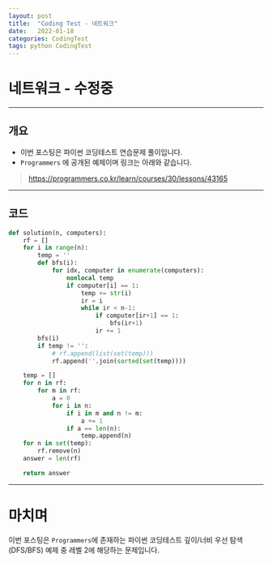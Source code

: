 ```yaml
---
layout: post
title:  "Coding Test - 네트워크"
date:   2022-01-18
categories: CodingTest
tags: python CodingTest
---
```

# 네트워크 - 수정중
---

## 개요

* 이번 포스팅은 파이썬 코딩테스트 연습문제 풀이입니다.
* `Programmers` 에 공개된 예제이며 링크는 아래와 같습니다.

> <https://programmers.co.kr/learn/courses/30/lessons/43165>
    
---
    
## 코드

```python
def solution(n, computers):
    rf = []
    for i in range(n):
        temp = ''
        def bfs(i):
            for idx, computer in enumerate(computers):
                nonlocal temp
                if computer[i] == 1:
                    temp += str(i)
                    ir = i
                    while ir < n-1:
                        if computer[ir+1] == 1:
                            bfs(ir+1)
                        ir += 1
        bfs(i)
        if temp != '':
            # rf.append(list(set(temp)))
            rf.append(''.join(sorted(set(temp))))

    temp = []
    for n in rf:
        for m in rf:
            a = 0
            for i in n:
                if i in m and n != m:
                    a += 1
                if a == len(n):
                    temp.append(n)
    for n in set(temp):
        rf.remove(n)
    answer = len(rf)

    return answer
```

---
# 마치며
이번 포스팅은 `Programmers`에 존재하는 파이썬 코딩테스트 깊이/너비 우선 탐색(DFS/BFS) 예제 중 레벨 2에 해당하는 문제입니다. 